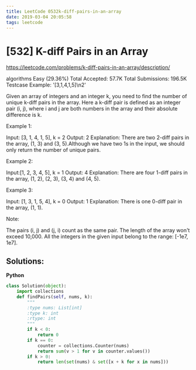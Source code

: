 ```yaml
---
title: LeetCode 0532k-diff-pairs-in-an-array
date: 2019-03-04 20:05:58
tags: leetcode
---
```


# [532] K-diff Pairs in an Array

 https://leetcode.com/problems/k-diff-pairs-in-an-array/description/

 algorithms
 Easy (29.36%)
 Total Accepted:    57.7K
 Total Submissions: 196.5K
 Testcase Example:  '[3,1,4,1,5]\n2'

 
 Given an array of integers and an integer k, you need to find the number of
 unique k-diff pairs in the array. Here a k-diff pair is defined as an integer
 pair (i, j), where i and j are both numbers in the array and their absolute
 difference is k.
 
 
 
 Example 1:
 
 Input: [3, 1, 4, 1, 5], k = 2
 Output: 2
 Explanation: There are two 2-diff pairs in the array, (1, 3) and (3,
 5).Although we have two 1s in the input, we should only return the number of
 unique pairs.
 
 
 
 Example 2:
 
 Input:[1, 2, 3, 4, 5], k = 1
 Output: 4
 Explanation: There are four 1-diff pairs in the array, (1, 2), (2, 3), (3, 4)
 and (4, 5).
 
 
 
 Example 3:
 
 Input: [1, 3, 1, 5, 4], k = 0
 Output: 1
 Explanation: There is one 0-diff pair in the array, (1, 1).
 
 
 
 Note:
 
 The pairs (i, j) and (j, i) count as the same pair.
 The length of the array won't exceed 10,000.
 All the integers in the given input belong to the range: [-1e7, 1e7].
 
 

## Solutions:
**Python**
```python
class Solution(object):
    import collections
    def findPairs(self, nums, k):
        """
        :type nums: List[int]
        :type k: int
        :rtype: int
        """
        if k < 0:
            return 0
        if k == 0:
            counter = collections.Counter(nums)
            return sum(v > 1 for v in counter.values())
        if k > 0:
            return len(set(nums) & set([x + k for x in nums]))
```

